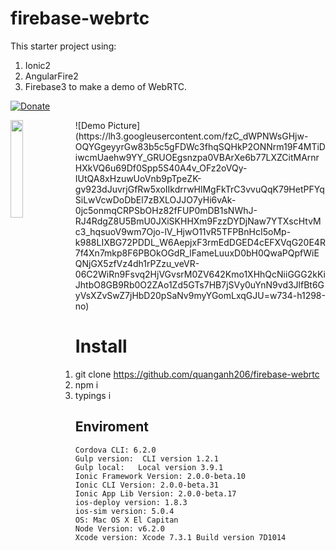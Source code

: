 # firebase-webrtc

This starter project using:
1. Ionic2
2. AngularFire2
3. Firebase3 
to make a demo of WebRTC.

[![Donate](https://www.paypalobjects.com/en_US/i/btn/btn_donate_LG.gif)](https://www.paypal.com/cgi-bin/webscr?cmd=_donations&business=quanganh%40aiti%2ecom%2evn&lc=VN&item_name=Ionic2%20Calendar&item_number=ionic2calendar&no_note=0&currency_code=USD&bn=PP%2dDonationsBF%3abtn_donateCC_LG%2egif%3aNonHostedGuest)

<img src="https://lh3.googleusercontent.com/fzC_dWPNWsGHjw-OQYGgeyyrGw83b5c5gFDWc3fhqSQHkP2ONNrm19F4MTiDiwcmUaehw9YY_GRUOEgsnzpa0VBArXe6b77LXZCitMArnrHXkVQ6u69Df0Spp5S40A4v_OFz2oVQy-IUtQA8xHzuwUoVnb9pTpeZK-gv923dJuvrjGfRw5xoIIkdrrwHlMgFkTrC3vvuQqK79HetPFYqSiLwVcwDoDbEl7zBXLOJJO7yHi6vAk-0jc5onmqCRPSbOHz82fFUP0mDB1sNWhJ-RJ4RdgZ8U5BmU0JXiSKHHXm9FzzDYDjNaw7YTXscHtvMc3_hqsuoV9wm7Ojo-lV_HjwO11vR5TFPBnHcI5oMp-k988LIXBG72PDDL_W6AepjxF3rmEdDGED4cEFXVqG20E4R7f4Xn7mkp8F6PBOkOGdR_lFameLuuxD0bH0QwaPQpfWiEQNjGX5zfVz4dh1rPZzu_veVR-06C2WiRn9Fsvq2HjVGvsrM0ZV642Kmo1XHhQcNiiGGG2kKiJhtbO8GB9Rb0O2ZAo1Zd5GTs7HB7jSVy0uYnN9vd3JlfBt6GyVsXZvSwZ7jHbD20pSaNv9myYGomLxqGJU=w734-h1298-no" align="left" width="20%" >
![Demo Picture](https://lh3.googleusercontent.com/fzC_dWPNWsGHjw-OQYGgeyyrGw83b5c5gFDWc3fhqSQHkP2ONNrm19F4MTiDiwcmUaehw9YY_GRUOEgsnzpa0VBArXe6b77LXZCitMArnrHXkVQ6u69Df0Spp5S40A4v_OFz2oVQy-IUtQA8xHzuwUoVnb9pTpeZK-gv923dJuvrjGfRw5xoIIkdrrwHlMgFkTrC3vvuQqK79HetPFYqSiLwVcwDoDbEl7zBXLOJJO7yHi6vAk-0jc5onmqCRPSbOHz82fFUP0mDB1sNWhJ-RJ4RdgZ8U5BmU0JXiSKHHXm9FzzDYDjNaw7YTXscHtvMc3_hqsuoV9wm7Ojo-lV_HjwO11vR5TFPBnHcI5oMp-k988LIXBG72PDDL_W6AepjxF3rmEdDGED4cEFXVqG20E4R7f4Xn7mkp8F6PBOkOGdR_lFameLuuxD0bH0QwaPQpfWiEQNjGX5zfVz4dh1rPZzu_veVR-06C2WiRn9Fsvq2HjVGvsrM0ZV642Kmo1XHhQcNiiGGG2kKiJhtbO8GB9Rb0O2ZAo1Zd5GTs7HB7jSVy0uYnN9vd3JlfBt6GyVsXZvSwZ7jHbD20pSaNv9myYGomLxqGJU=w734-h1298-no)

# Install
1. git clone https://github.com/quanganh206/firebase-webrtc
2. npm i
3. typings i

## Enviroment
```
Cordova CLI: 6.2.0
Gulp version:  CLI version 1.2.1
Gulp local:   Local version 3.9.1
Ionic Framework Version: 2.0.0-beta.10
Ionic CLI Version: 2.0.0-beta.31
Ionic App Lib Version: 2.0.0-beta.17
ios-deploy version: 1.8.3 
ios-sim version: 5.0.4 
OS: Mac OS X El Capitan
Node Version: v6.2.0
Xcode version: Xcode 7.3.1 Build version 7D1014
``` 